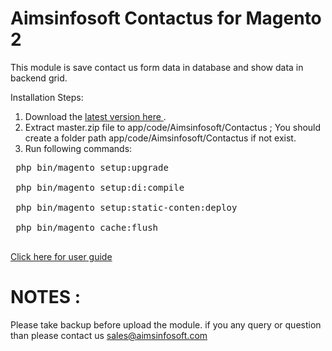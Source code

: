 # Aimsinfosoft Contactus for Magento 2

This module is save contact us form data in database and show data in backend grid.

Installation Steps:
1. Download the <a href="https://github.com/aimsinfosoft/module-contactus/archive/master.zip."> latest version here </a>.
2. Extract master.zip file to app/code/Aimsinfosoft/Contactus ; You should create a folder path app/code/Aimsinfosoft/Contactus if not exist.
3. Run following commands:

<pre>
 php bin/magento setup:upgrade <br>
 php bin/magento setup:di:compile <br>
 php bin/magento setup:static-conten:deploy <br>
 php bin/magento cache:flush <br>
</pre>

<a href="https://github.com/aimsinfosoft/module-contactus/blob/master/UserGuide.pdf">Click here for user guide</a>
# NOTES : 
Please take backup before upload the module. if you any query or question than please contact us sales@aimsinfosoft.com
